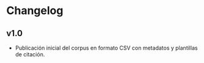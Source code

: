 # Changelog
## v1.0
- Publicación inicial del corpus en formato CSV con metadatos y plantillas de citación.
